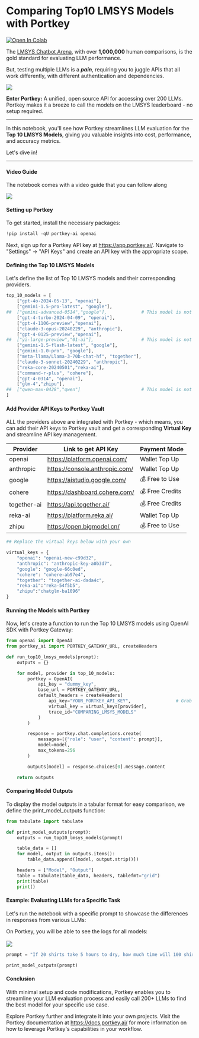 # Comparing Top10 LMSYS Models with Portkey

[![Open In Colab](https://colab.research.google.com/assets/colab-badge.svg)](https://colab.research.google.com/drive/1mBr22Ov8xN6Piy6M38Tr5wOYjpmT\_IoH#scrollTo=pNpHQn6FlCL1)

The [LMSYS Chatbot Arena](https://chat.lmsys.org/?leaderboard), with over **1,000,000** human comparisons, is the gold standard for evaluating LLM performance.

But, testing multiple LLMs is a _**pain**_, requiring you to juggle APIs that all work differently, with different authentication and dependencies.

![](https://portkey.ai/blog/content/images/size/w1600/2024/06/CleanShot-2024-06-06-at-19.48.47@2x.png)

**Enter Portkey:** A unified, open source API for accessing over 200 LLMs. Portkey makes it a breeze to call the models on the LMSYS leaderboard - no setup required.

***

In this notebook, you'll see how Portkey streamlines LLM evaluation for the **Top 10 LMSYS Models**, giving you valuable insights into cost, performance, and accuracy metrics.

Let's dive in!

***

#### Video Guide

The notebook comes with a video guide that you can follow along

[![](https://portkey.ai/blog/content/images/size/w1600/2024/06/CleanShot-2024-06-06-at-21.19-1.png)](https://youtu.be/A1ZJV1ML2qI)

#### Setting up Portkey

To get started, install the necessary packages:

```python
!pip install -qU portkey-ai openai
```

Next, sign up for a Portkey API key at https://app.portkey.ai/. Navigate to "Settings" -> "API Keys" and create an API key with the appropriate scope.

#### Defining the Top 10 LMSYS Models

Let's define the list of Top 10 LMSYS models and their corresponding providers.

```python
top_10_models = [
    ["gpt-4o-2024-05-13", "openai"],
    ["gemini-1.5-pro-latest", "google"],
##  ["gemini-advanced-0514","google"],             # This model is not available on a public API
    ["gpt-4-turbo-2024-04-09", "openai"],
    ["gpt-4-1106-preview","openai"],
    ["claude-3-opus-20240229", "anthropic"],
    ["gpt-4-0125-preview","openai"],
##  ["yi-large-preview","01-ai"],                  # This model is not available on a public API
    ["gemini-1.5-flash-latest", "google"],
    ["gemini-1.0-pro", "google"],
    ["meta-llama/Llama-3-70b-chat-hf", "together"],
    ["claude-3-sonnet-20240229", "anthropic"],
    ["reka-core-20240501","reka-ai"],
    ["command-r-plus", "cohere"],
    ["gpt-4-0314", "openai"],
    ["glm-4","zhipu"],
##  ["qwen-max-0428","qwen"]                       # This model is not available outside of China
]
```

#### Add Provider API Keys to Portkey Vault

ALL the providers above are integrated with Portkey - which means, you can add their API keys to Portkey vault and get a corresponding **Virtual Key** and streamline API key management.

| Provider    | Link to get API Key            | Payment Mode    |
| ----------- | ------------------------------ | --------------- |
| openai      | https://platform.openai.com/   | Wallet Top Up   |
| anthropic   | https://console.anthropic.com/ | Wallet Top Up   |
| google      | https://aistudio.google.com/   | 💰 Free to Use  |
| cohere      | https://dashboard.cohere.com/  | 💰 Free Credits |
| together-ai | https://api.together.ai/       | 💰 Free Credits |
| reka-ai     | https://platform.reka.ai/      | Wallet Top Up   |
| zhipu       | https://open.bigmodel.cn/      | 💰 Free to Use  |

```python
## Replace the virtual keys below with your own

virtual_keys = {
    "openai": "openai-new-c99d32",
    "anthropic": "anthropic-key-a0b3d7",
    "google": "google-66c0ed",
    "cohere": "cohere-ab97e4",
    "together": "together-ai-dada4c",
    "reka-ai":"reka-54f5b5",
    "zhipu":"chatglm-ba1096"
}
```

#### Running the Models with Portkey

Now, let's create a function to run the Top 10 LMSYS models using OpenAI SDK with Portkey Gateway:

```python
from openai import OpenAI
from portkey_ai import PORTKEY_GATEWAY_URL, createHeaders

def run_top10_lmsys_models(prompt):
    outputs = {}

    for model, provider in top_10_models:
        portkey = OpenAI(
            api_key = "dummy_key",
            base_url = PORTKEY_GATEWAY_URL,
            default_headers = createHeaders(
                api_key="YOUR_PORTKEY_API_KEY",                 # Grab from https://app.portkey.ai/
                virtual_key = virtual_keys[provider],
                trace_id="COMPARING_LMSYS_MODELS"
            )
        )

        response = portkey.chat.completions.create(
            messages=[{"role": "user", "content": prompt}],
            model=model,
            max_tokens=256
        )

        outputs[model] = response.choices[0].message.content

    return outputs
```

#### Comparing Model Outputs

To display the model outputs in a tabular format for easy comparison, we define the print\_model\_outputs function:

```python
from tabulate import tabulate

def print_model_outputs(prompt):
    outputs = run_top10_lmsys_models(prompt)

    table_data = []
    for model, output in outputs.items():
        table_data.append([model, output.strip()])

    headers = ["Model", "Output"]
    table = tabulate(table_data, headers, tablefmt="grid")
    print(table)
    print()
```

#### Example: Evaluating LLMs for a Specific Task

Let's run the notebook with a specific prompt to showcase the differences in responses from various LLMs:

On Portkey, you will be able to see the logs for all models:\
\
![](https://portkey.ai/blog/content/images/size/w1600/2024/06/lmsys-2.gif)

```python
prompt = "If 20 shirts take 5 hours to dry, how much time will 100 shirts take to dry?"

print_model_outputs(prompt)
```

#### Conclusion

With minimal setup and code modifications, Portkey enables you to streamline your LLM evaluation process and easily call 200+ LLMs to find the best model for your specific use case.

Explore Portkey further and integrate it into your own projects. Visit the Portkey documentation at https://docs.portkey.ai/ for more information on how to leverage Portkey's capabilities in your workflow.

